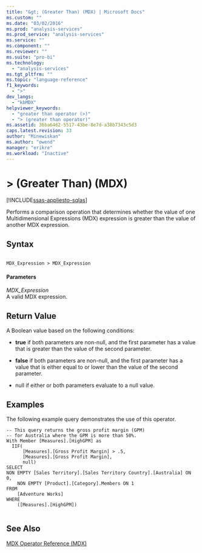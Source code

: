 ```yaml
---
title: "&gt; (Greater Than) (MDX) | Microsoft Docs"
ms.custom: ""
ms.date: "03/02/2016"
ms.prod: "analysis-services"
ms.prod_service: "analysis-services"
ms.service: ""
ms.component: ""
ms.reviewer: ""
ms.suite: "pro-bi"
ms.technology: 
  - "analysis-services"
ms.tgt_pltfrm: ""
ms.topic: "language-reference"
f1_keywords: 
  - ">"
dev_langs: 
  - "kbMDX"
helpviewer_keywords: 
  - "greater than operator (>)"
  - "> (greater than operator)"
ms.assetid: 36ba6462-5517-43be-8e7d-a38b7343c5d3
caps.latest.revision: 33
author: "Minewiskan"
ms.author: "owend"
manager: "erikre"
ms.workload: "Inactive"
---
```

# &gt; (Greater Than) (MDX)
[!INCLUDE[ssas-appliesto-sqlas](../includes/ssas-appliesto-sqlas.md)]

  Performs a comparison operation that determines whether the value of one Multidimensional Expressions (MDX) expression is greater than the value of another MDX expression.  
  
## Syntax  
  
```  
  
MDX_Expression > MDX_Expression  
```  
  
#### Parameters  
 *MDX_Expression*  
 A valid MDX expression.  
  
## Return Value  
 A Boolean value based on the following conditions:  
  
-   **true** if both parameters are non-null, and the first parameter has a value that is greater than the value of the second parameter.  
  
-   **false** if both parameters are non-null, and the first parameter has a value that is either equal to or lower than the value of the second parameter.  
  
-   null if either or both parameters evaluate to a null value.  
  
## Examples  
 The following example query demonstrates the use of this operator.  
  
```  
-- This query returns the gross profit margin (GPM)  
-- for Australia where the GPM is more than 50%.  
With Member [Measures].[HighGPM] as  
  IIF(  
      [Measures].[Gross Profit Margin] > .5,  
      [Measures].[Gross Profit Margin],  
      null)  
SELECT   
NON EMPTY [Sales Territory].[Sales Territory Country].[Australia] ON 0,  
    NON EMPTY [Product].[Category].Members ON 1  
FROM  
    [Adventure Works]  
WHERE  
    ([Measures].[HighGPM])  
  
```  
  
## See Also  
 [MDX Operator Reference &#40;MDX&#41;](../mdx/mdx-operator-reference-mdx.md)  
  
  
